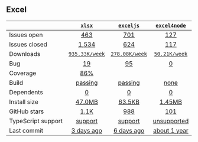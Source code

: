 ## Excel
|   | [`xlsx`][b0] | [`exceljs`][r0] | [`excel4node`][n0] |
|---|:---:|:---:|:----:|
| Issues open           | [463][IO1] | [701][IO2] | [127][IO3] |
| Issues closed         | [1,534][IC1] | [624][IC2] | [117][IC3] |
| Downloads             | [`935.33K/week`][DL1] | [`278.08K/week`][DL2] | [`50.21K/week`][DL3] |
| Bug             | [19][bug1] | [95][bug2] | [0][bug3] |
| Coverage             | [86%][cover1] |  |  |
| Build                 | [passing][bd1] | [passing][bd2] | [none][bd3] |
| Dependents            | [0][dep1] | [0][dep2] | [0][dep3] |
| Install size          | [47.0MB][IS1] | [63.5KB][IS2] | [1.45MB][IS3] |
| GitHub stars          | [1.1K][stars1] | [988][stars2] | [101][stars3] |
| TypeScript support    | [support][TS1] | [support][TS2] | [unsupported][TS3] |
| Last commit           | [3 days ago][commits1] | [6 days ago][commits2] | [about 1 year][commits3] |

[b0]: https://github.com/SheetJS/sheetjs
[r0]: https://github.com/exceljs/exceljs
[n0]: https://github.com/natergj/excel4node

[IO1]: https://github.com/SheetJS/sheetjs/issues
[IO2]: https://github.com/exceljs/exceljs/issues
[IO3]: https://github.com/natergj/excel4node/issues
[IC1]: https://github.com/SheetJS/sheetjs/issues
[IC2]: https://github.com/exceljs/exceljs/issues
[IC3]: https://github.com/natergj/excel4node/issues

[DL1]: https://www.npmjs.com/package/xlsx
[DL2]: https://www.npmjs.com/package/exceljs
[DL3]: https://www.npmjs.com/package/excel4node

[cover1]: https://coveralls.io/github/alibaba/dawn
[cover2]: https://coveralls.io/github/securingsincity/react-ace

[bd1]: https://www.travis-ci.org/github/SheetJS/sheetjs
[bd2]: https://www.travis-ci.org/github/Tencent/feflow
[bd3]: https://www.travis-ci.org/github/go-workflow/workflow-ui

[bug1]: https://github.com/SheetJS/sheetjs/issues?q=is%3Aopen+is%3Aissue++label%3A%22Write+Bug%22+
[bug2]: https://github.com/exceljs/exceljs/issues?page=4&q=is%3Aopen+is%3Aissue+label%3Abug
[bug3]: https://github.com/natergj/excel4node/issues?q=is%3Aopen+is%3Aissue+label%3Abug

[dep1]: https://www.npmjs.com/package/dawn
[dep2]: https://www.npmjs.com/package/feflow
[dep3]: https://www.npmjs.com/package/workflow-ui

[IS1]: https://packagephobia.com/result?p=dawn
[IS2]: https://packagephobia.com/result?p=feflow
[IS3]: https://packagephobia.com/result?p=workflow-ui

[stars1]: https://github.com/alibaba/dawn/stargazers
[stars2]: https://github.com/Tencent/feflow/stargazers
[stars3]: https://github.com/go-workflow/workflow-ui/stargazers

[TS1]: https://github.com/alibaba/dawn/search?l=typescript
[TS2]: https://github.com/Tencent/feflow/search?l=typescript
[TS3]: https://github.com/go-workflow/workflow-ui/search?l=javascript

[commits1]: https://github.com/alibaba/dawn/commits
[commits2]: https://github.com/Tencent/feflow/commits
[commits3]: https://github.com/go-workflow/workflow-ui/commits





